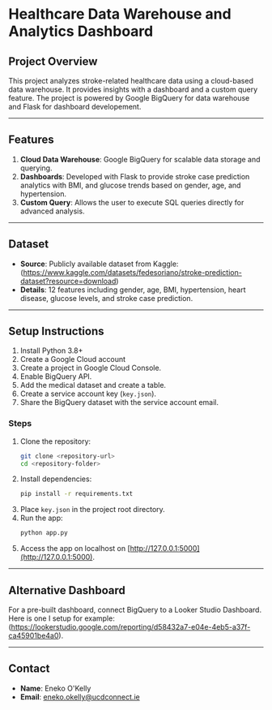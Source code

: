 
# Healthcare Data Warehouse and Analytics Dashboard

## Project Overview

This project analyzes stroke-related healthcare data using a cloud-based data warehouse. It provides insights with a dashboard and a custom query feature. 
The project is powered by Google BigQuery for data warehouse and Flask for dashboard developement.

---

## Features

1. **Cloud Data Warehouse**: Google BigQuery for scalable data storage and querying.
2. **Dashboards**: Developed with Flask to provide stroke case prediction analytics with BMI, and glucose trends based on gender, age, and hypertension.
3. **Custom Query**: Allows the user to execute SQL queries directly for advanced analysis.

---

## Dataset

- **Source**: Publicly available dataset from Kaggle: (https://www.kaggle.com/datasets/fedesoriano/stroke-prediction-dataset?resource=download)
- **Details**: 12 features including gender, age, BMI, hypertension, heart disease, glucose levels, and stroke case prediction.

---

## Setup Instructions

1. Install Python 3.8+
2. Create a Google Cloud account
3. Create a project in Google Cloud Console.
4. Enable BigQuery API.
5. Add the medical dataset and create a table. 
6. Create a service account key (`key.json`).
7. Share the BigQuery dataset with the service account email.

### Steps

1. Clone the repository:
   ```bash
   git clone <repository-url>
   cd <repository-folder>
   ```
2. Install dependencies:
   ```bash
   pip install -r requirements.txt
   ```
3. Place `key.json` in the project root directory.
4. Run the app:
   ```bash
   python app.py
   ```
5. Access the app on localhost on [http://127.0.0.1:5000](http://127.0.0.1:5000).

---

## Alternative Dashboard

For a pre-built dashboard, connect BigQuery to a Looker Studio Dashboard. 
Here is one I setup for example:(https://lookerstudio.google.com/reporting/d58432a7-e04e-4eb5-a37f-ca45901be4a0).

---

## Contact

- **Name**: Eneko O'Kelly  
- **Email**: eneko.okelly@ucdconnect.ie
